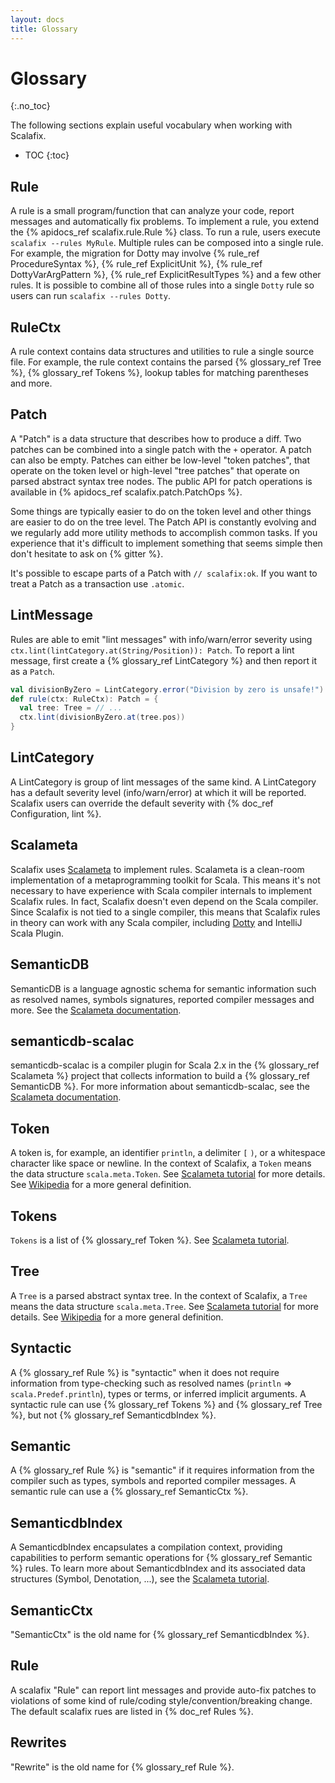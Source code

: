 ```yaml
---
layout: docs
title: Glossary
---
```


# Glossary
{:.no_toc}

The following sections explain useful vocabulary when working with Scalafix.

* TOC
{:toc}

## Rule
A rule is a small program/function that can analyze your code, report
messages and automatically fix problems.
To implement a rule, you extend the
{% apidocs_ref scalafix.rule.Rule %}
class.
To run a rule, users execute `scalafix --rules MyRule`.
Multiple rules can be composed into a single rule.
For example, the migration for Dotty may involve {% rule_ref ProcedureSyntax %},
{% rule_ref ExplicitUnit %}, {% rule_ref DottyVarArgPattern %}, {% rule_ref ExplicitResultTypes %} and a few other rules. It is possible to combine all of those rules into a single `Dotty` rule so users can run `scalafix --rules Dotty`.

## RuleCtx
A rule context contains data structures and utilities to rule a single
source file. For example, the rule context contains the parsed {% glossary_ref Tree %},
{% glossary_ref Tokens %}, lookup tables for matching parentheses and more.

## Patch
A "Patch" is a data structure that describes how to produce a diff.
Two patches can be combined into a single patch with the `+` operator.
A patch can also be empty. Patches can either be low-level "token patches",
that operate on the token level or high-level "tree patches" that operate
on parsed abstract syntax tree nodes. The public API for patch
operations is available in {% apidocs_ref scalafix.patch.PatchOps %}.

Some things are typically easier to do on the token level and other
things are easier to do on the tree level.
The Patch API is constantly evolving and we regularly add more
utility methods to accomplish common tasks.
If you experience that it's difficult to implement something that
seems simple then don't hesitate to ask on {% gitter %}.

It's possible to escape parts of a Patch with `// scalafix:ok`. If you want to treat
a Patch as a transaction use `.atomic`.

## LintMessage
Rules are able to emit "lint messages" with info/warn/error severity
using `ctx.lint(lintCategory.at(String/Position)): Patch`.
To report a lint message, first create a {% glossary_ref LintCategory %} and then report it as a `Patch`.

```scala
val divisionByZero = LintCategory.error("Division by zero is unsafe!")
def rule(ctx: RuleCtx): Patch = {
  val tree: Tree = // ...
  ctx.lint(divisionByZero.at(tree.pos))
}
```

## LintCategory
A LintCategory is group of lint messages of the same kind.
A LintCategory has a default severity level (info/warn/error) at which
it will be reported. Scalafix users can override the default severity
with {% doc_ref Configuration, lint %}.

## Scalameta
Scalafix uses [Scalameta](http://scalameta.org/) to implement
rules.
Scalameta is a clean-room implementation of a metaprogramming toolkit for Scala.
This means it's not necessary to have experience with Scala compiler internals
to implement Scalafix rules.
In fact, Scalafix doesn't even depend on the Scala compiler.
Since Scalafix is not tied to a single compiler, this means that Scalafix
rules in theory can work with any Scala compiler, including [Dotty](http://dotty.epfl.ch/) and
IntelliJ Scala Plugin.

## SemanticDB
SemanticDB is a language agnostic schema for semantic information such
as resolved names, symbols signatures, reported compiler messages
and more. See the [Scalameta documentation](http://scalameta.org/tutorial/#SemanticDB).

## semanticdb-scalac
semanticdb-scalac is a compiler plugin for Scala 2.x in the {% glossary_ref Scalameta %} project
that collects information to build a {% glossary_ref SemanticDB %}.
For more information about semanticdb-scalac, see
the [Scalameta documentation](http://scalameta.org/tutorial/#semanticdb-scalac).

## Token
A token is, for example, an identifier `println`, a delimiter `[` `)`, or a whitespace character like space or newline.
In the context of Scalafix, a `Token` means the data structure `scala.meta.Token`.
See [Scalameta tutorial](http://scalameta.org/tutorial/#Tokens) for more details.
See [Wikipedia](https://en.wikipedia.org/wiki/Lexical_analysis#Token) for a more general definition.

## Tokens
`Tokens` is a list of {% glossary_ref Token %}.
See [Scalameta tutorial](http://scalameta.org/tutorial/#Tokens).

## Tree
A `Tree` is a parsed abstract syntax tree.
In the context of Scalafix, a `Tree` means the data structure `scala.meta.Tree`.
See [Scalameta tutorial](http://scalameta.org/tutorial/#Trees) for more details.
See [Wikipedia](https://en.wikipedia.org/wiki/Abstract_syntax_tree) for a more general definition.

## Syntactic
A {% glossary_ref Rule %} is "syntactic" when it does not require information
from type-checking such as resolved names (`println` => `scala.Predef.println`),
types or terms, or inferred implicit arguments.
A syntactic rule can use {% glossary_ref Tokens %} and {% glossary_ref Tree %}, but not {% glossary_ref SemanticdbIndex %}.

## Semantic
A {% glossary_ref Rule %} is "semantic" if it requires information from the compiler
such as types, symbols and reported compiler messages.
A semantic rule can use a {% glossary_ref SemanticCtx %}.

## SemanticdbIndex
A SemanticdbIndex encapsulates a compilation context, providing
capabilities to perform semantic operations for {% glossary_ref Semantic %} rules.
To learn more about SemanticdbIndex and its associated data structures (Symbol, Denotation, ...),
see the [Scalameta tutorial](http://scalameta.org/tutorial/#Mirror).

## SemanticCtx
"SemanticCtx" is the old name for {% glossary_ref SemanticdbIndex %}.

## Rule
A scalafix "Rule" can report lint messages and provide auto-fix patches
to violations of some kind of rule/coding style/convention/breaking change.
The default scalafix rues are listed in {% doc_ref Rules %}.

## Rewrites
"Rewrite" is the old name for {% glossary_ref Rule %}.
